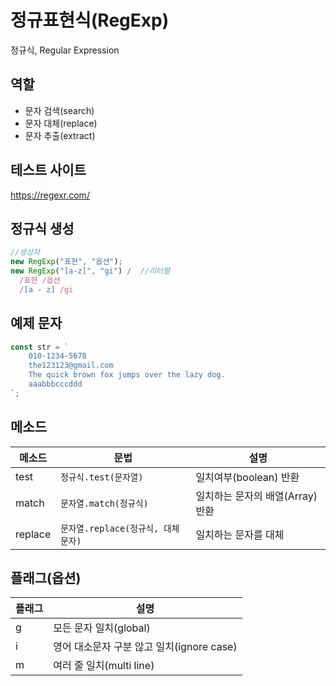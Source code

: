 # 정규표현식(RegExp)

정규식, Regular Expression

## 역할

- 문자 검색(search)
- 문자 대체(replace)
- 문자 추출(extract)

## 테스트 사이트

https://regexr.com/

## 정규식 생성

```js
//생성자
new RegExp("표현", "옵션");
new RegExp("[a-z]", "gi") /  //리터럴
  /표현 /옵션
  /[a - z] /gi
```

## 예제 문자

```js
const str = `
    010-1234-5678
    the123123@gmail.com
    The quick brown fox jumps over the lazy dog.
    aaabbbcccddd
`;
```

## 메소드

| 메소드  | 문법                               | 설명                             |
| ------- | ---------------------------------- | -------------------------------- |
| test    | `정규식.test(문자열)`              | 일치여부(boolean) 반환           |
| match   | `문자열.match(정규식)`             | 일치하는 문자의 배열(Array) 반환 |
| replace | `문자열.replace(정규식, 대체문자)` | 일치하는 문자를 대체             |

## 플래그(옵션)

| 플래그 | 설명                                      |
| ------ | ----------------------------------------- |
| g      | 모든 문자 일치(global)                    |
| i      | 영어 대소문자 구분 않고 일치(ignore case) |
| m      | 여러 줄 일치(multi line)                  |

